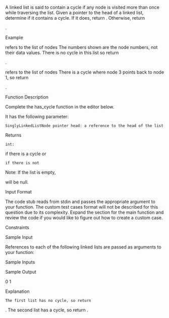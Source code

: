 A linked list is said to contain a cycle if any node is visited more than once while traversing the list. Given a pointer to the head of a linked list, determine if it contains a cycle. If it does, return . Otherwise, return

.

Example

refers to the list of nodes The numbers shown are the node numbers, not their data values. There is no cycle in this list so return

.

refers to the list of nodes There is a cycle where node 3 points back to node 1, so return

.

Function Description

Complete the has_cycle function in the editor below.

It has the following parameter:

    SinglyLinkedListNode pointer head: a reference to the head of the list

Returns

    int: 

if there is a cycle or

    if there is not

Note: If the list is empty,

will be null.

Input Format

The code stub reads from stdin and passes the appropriate argument to your function. The custom test cases format will not be described for this question due to its complexity. Expand the section for the main function and review the code if you would like to figure out how to create a custom case.

Constraints

Sample Input

References to each of the following linked lists are passed as arguments to your function:

Sample Inputs

Sample Output

0
1

Explanation

    The first list has no cycle, so return 

.
The second list has a cycle, so return
.
